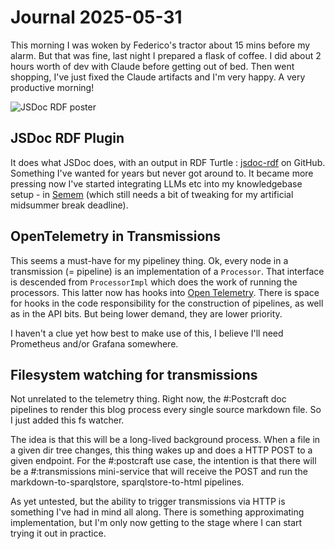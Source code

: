 # Journal 2025-05-31

This morning I was woken by Federico's tractor about 15 mins before my alarm. But that was fine, last night I prepared a flask of coffee. I did about 2 hours worth of dev with Claude before getting out of bed. Then went shopping, I've just fixed the Claude artifacts and I'm very happy. A very productive morning!

![JSDoc RDF poster](/images/2025-05/jsdoc-rdf.png)

## JSDoc RDF Plugin

It does what JSDoc does, with an output in RDF Turtle : [jsdoc-rdf](https://github.com/danja/jsdoc-rdf) on GitHub. Something I've wanted for years but never got around to. It became more pressing now I've started integrating LLMs etc into my knowledgebase setup - in [Semem](https://github.com/danja/semem) (which still needs a bit of tweaking for my artificial midsummer break deadline).

## OpenTelemetry in Transmissions

This seems a must-have for my pipeliney thing. Ok, every node in a transmission (= pipeline) is an implementation of a `Processor`. That interface is descended from `ProcessorImpl` which does the work of running the processors. This latter now has hooks into [Open Telemetry](https://github.com/open-telemetry). There is space for hooks in the code responsibility for the construction of pipelines, as well as in the API bits. But being lower demand, they are lower priority.

I haven't a clue yet how best to make use of this, I believe I'll need Prometheus and/or Grafana somewhere.

## Filesystem watching for transmissions

Not unrelated to the telemetry thing. Right now, the #:Postcraft doc pipelines to render this blog process every single source markdown file. So I just added this fs watcher.

The idea is that this will be a long-lived background process. When a file in a given dir tree changes, this thing wakes up and does a HTTP POST to a given endpoint. For the #:postcraft use case, the intention is that there will be a #:transmissions mini-service that will receive the POST and run the markdown-to-sparqlstore, sparqlstore-to-html pipelines.

As yet untested, but the ability to trigger transmissions via HTTP is something I've had in mind all along. There is something approximating implementation, but I'm only now getting to the stage where I can start trying it out in practice.
